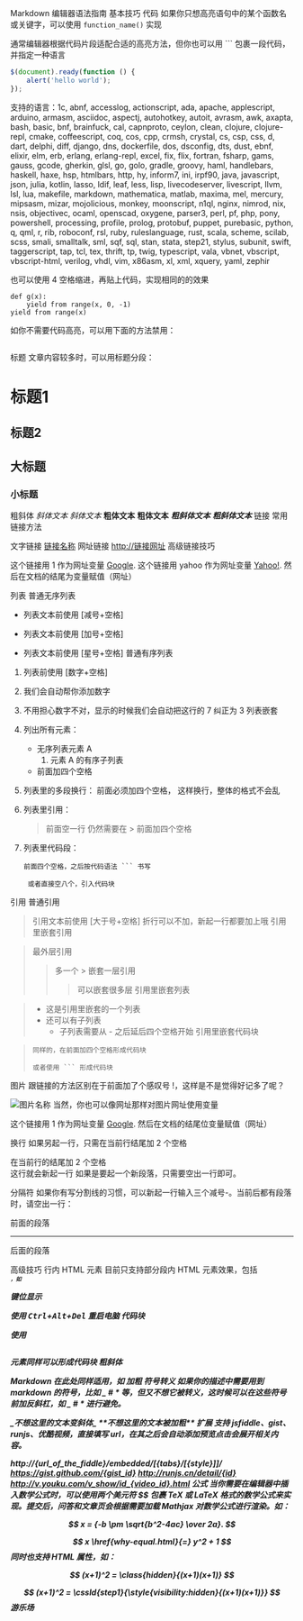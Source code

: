 Markdown 编辑器语法指南
基本技巧
代码
如果你只想高亮语句中的某个函数名或关键字，可以使用 `function_name()` 实现

通常编辑器根据代码片段适配合适的高亮方法，但你也可以用 ``` 包裹一段代码，并指定一种语言

```javascript
$(document).ready(function () {
    alert('hello world');
});
```
支持的语言：1c, abnf, accesslog, actionscript, ada, apache, applescript, arduino, armasm, asciidoc, aspectj, autohotkey, autoit, avrasm, awk, axapta, bash, basic, bnf, brainfuck, cal, capnproto, ceylon, clean, clojure, clojure-repl, cmake, coffeescript, coq, cos, cpp, crmsh, crystal, cs, csp, css, d, dart, delphi, diff, django, dns, dockerfile, dos, dsconfig, dts, dust, ebnf, elixir, elm, erb, erlang, erlang-repl, excel, fix, flix, fortran, fsharp, gams, gauss, gcode, gherkin, glsl, go, golo, gradle, groovy, haml, handlebars, haskell, haxe, hsp, htmlbars, http, hy, inform7, ini, irpf90, java, javascript, json, julia, kotlin, lasso, ldif, leaf, less, lisp, livecodeserver, livescript, llvm, lsl, lua, makefile, markdown, mathematica, matlab, maxima, mel, mercury, mipsasm, mizar, mojolicious, monkey, moonscript, n1ql, nginx, nimrod, nix, nsis, objectivec, ocaml, openscad, oxygene, parser3, perl, pf, php, pony, powershell, processing, profile, prolog, protobuf, puppet, purebasic, python, q, qml, r, rib, roboconf, rsl, ruby, ruleslanguage, rust, scala, scheme, scilab, scss, smali, smalltalk, sml, sqf, sql, stan, stata, step21, stylus, subunit, swift, taggerscript, tap, tcl, tex, thrift, tp, twig, typescript, vala, vbnet, vbscript, vbscript-html, verilog, vhdl, vim, x86asm, xl, xml, xquery, yaml, zephir

也可以使用 4 空格缩进，再贴上代码，实现相同的的效果

    def g(x):
        yield from range(x, 0, -1)
    yield from range(x)
如你不需要代码高亮，可以用下面的方法禁用：

```nohighlight
```
标题
文章内容较多时，可以用标题分段：

标题1
======

标题2
-----

## 大标题 ##
### 小标题 ###
粗斜体
*斜体文本*    _斜体文本_
**粗体文本**    __粗体文本__
***粗斜体文本***    ___粗斜体文本___
链接
常用链接方法

文字链接 [链接名称](http://链接网址)
网址链接 <http://链接网址>
高级链接技巧

这个链接用 1 作为网址变量 [Google][1].
这个链接用 yahoo 作为网址变量 [Yahoo!][yahoo].
然后在文档的结尾为变量赋值（网址）

  [1]: http://www.google.com/
  [yahoo]: http://www.yahoo.com/
列表
普通无序列表

- 列表文本前使用 [减号+空格]
+ 列表文本前使用 [加号+空格]
* 列表文本前使用 [星号+空格]
普通有序列表

1. 列表前使用 [数字+空格]
2. 我们会自动帮你添加数字
7. 不用担心数字不对，显示的时候我们会自动把这行的 7 纠正为 3
列表嵌套

1. 列出所有元素：
    - 无序列表元素 A
        1. 元素 A 的有序子列表
    - 前面加四个空格
2. 列表里的多段换行：
    前面必须加四个空格，
    这样换行，整体的格式不会乱
3. 列表里引用：

    > 前面空一行
    > 仍然需要在 >  前面加四个空格

4. 列表里代码段：

    ```
    前面四个空格，之后按代码语法 ``` 书写
    ```

        或者直接空八个，引入代码块
引用
普通引用

> 引用文本前使用 [大于号+空格]
> 折行可以不加，新起一行都要加上哦
引用里嵌套引用

> 最外层引用
> > 多一个 > 嵌套一层引用
> > > 可以嵌套很多层
引用里嵌套列表

> - 这是引用里嵌套的一个列表
> - 还可以有子列表
>     * 子列表需要从 - 之后延后四个空格开始
引用里嵌套代码块

>     同样的，在前面加四个空格形成代码块
>  
> ```
> 或者使用 ``` 形成代码块
> ```
图片
跟链接的方法区别在于前面加了个感叹号 !，这样是不是觉得好记多了呢？

![图片名称](http://图片网址)
当然，你也可以像网址那样对图片网址使用变量

这个链接用 1 作为网址变量 [Google][1].
然后在文档的结尾位变量赋值（网址）

 [1]: http://www.google.com/logo.png
换行
如果另起一行，只需在当前行结尾加 2 个空格

在当前行的结尾加 2 个空格  
这行就会新起一行
如果是要起一个新段落，只需要空出一行即可。

分隔符
如果你有写分割线的习惯，可以新起一行输入三个减号-。当前后都有段落时，请空出一行：

前面的段落

---

后面的段落

高级技巧
行内 HTML 元素
目前只支持部分段内 HTML 元素效果，包括 <kdb> <b> <i> <em> <sup> <sub> <br> ，如

键位显示

使用 <kbd>Ctrl</kbd>+<kbd>Alt</kbd>+<kbd>Del</kbd> 重启电脑
代码块

使用 <pre></pre> 元素同样可以形成代码块
粗斜体

<b> Markdown 在此处同样适用，如 *加粗* </b>
符号转义
如果你的描述中需要用到 markdown 的符号，比如 _ # * 等，但又不想它被转义，这时候可以在这些符号前加反斜杠，如 \_ \# \* 进行避免。

\_不想这里的文本变斜体\_
\*\*不想这里的文本被加粗\*\*
扩展
支持 jsfiddle、gist、runjs、优酷视频，直接填写 url，在其之后会自动添加预览点击会展开相关内容。

http://{url_of_the_fiddle}/embedded/[{tabs}/[{style}]]/
https://gist.github.com/{gist_id}
http://runjs.cn/detail/{id}
http://v.youku.com/v_show/id_{video_id}.html
公式
当你需要在编辑器中插入数学公式时，可以使用两个美元符 $$ 包裹 TeX 或 LaTeX 格式的数学公式来实现。提交后，问答和文章页会根据需要加载 Mathjax 对数学公式进行渲染。如：

$$ x = {-b \pm \sqrt{b^2-4ac} \over 2a}. $$

$$
x \href{why-equal.html}{=} y^2 + 1
$$
同时也支持 HTML 属性，如：

$$ (x+1)^2 = \class{hidden}{(x+1)(x+1)} $$

$$
(x+1)^2 = \cssId{step1}{\style{visibility:hidden}{(x+1)(x+1)}}
$$
游乐场




